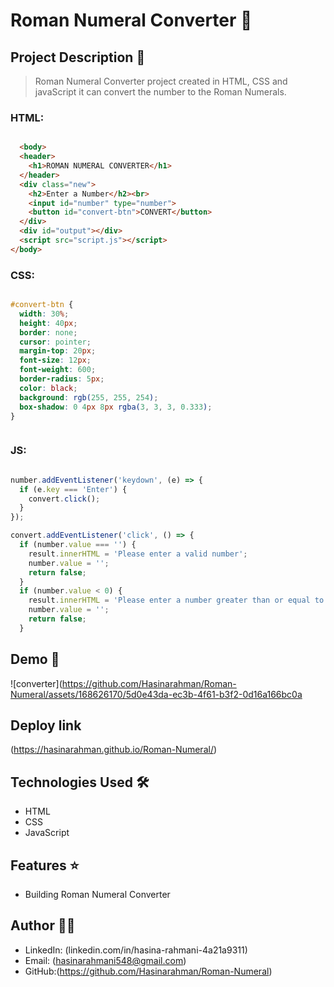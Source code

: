 # Roman Numeral Converter 🚀

## Project Description 📝

> Roman Numeral Converter  project created in HTML, CSS and javaScript it can convert the number to the Roman Numerals.


### HTML:
```html

  <body>
  <header>
    <h1>ROMAN NUMERAL CONVERTER</h1>
  </header>
  <div class="new">
    <h2>Enter a Number</h2><br>
    <input id="number" type="number">
    <button id="convert-btn">CONVERT</button>
  </div>
  <div id="output"></div>
  <script src="script.js"></script>
</body>

```
### CSS:
```css

#convert-btn {
  width: 30%;
  height: 40px;
  border: none;
  cursor: pointer;
  margin-top: 20px;
  font-size: 12px;
  font-weight: 600;
  border-radius: 5px;
  color: black;
  background: rgb(255, 255, 254);
  box-shadow: 0 4px 8px rgba(3, 3, 3, 0.333);
}



```
### JS:
```javascript

number.addEventListener('keydown', (e) => {
  if (e.key === 'Enter') {
    convert.click();
  }
});

convert.addEventListener('click', () => {
  if (number.value === '') {
    result.innerHTML = 'Please enter a valid number';
    number.value = '';
    return false;
  }
  if (number.value < 0) {
    result.innerHTML = 'Please enter a number greater than or equal to 1';
    number.value = '';
    return false;
  }


```

## Demo 📸

![converter](https://github.com/Hasinarahman/Roman-Numeral/assets/168626170/5d0e43da-ec3b-4f61-b3f2-0d16a166bc0a


## Deploy link
(https://hasinarahman.github.io/Roman-Numeral/)


## Technologies Used 🛠️

- HTML
- CSS
- JavaScript

## Features ⭐

- Building Roman Numeral Converter

## Author 👩‍💻


- LinkedIn: (linkedin.com/in/hasina-rahmani-4a21a9311)
- Email: (hasinarahmani548@gmail.com)
- GitHub:(https://github.com/Hasinarahman/Roman-Numeral)
